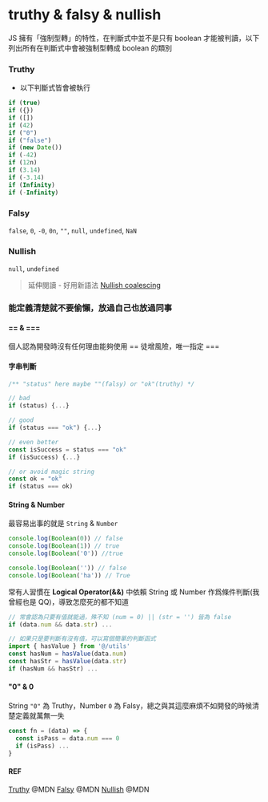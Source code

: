 # truthy & falsy & nullish

JS 擁有「強制型轉」的特性，在判斷式中並不是只有 boolean 才能被判讀，以下列出所有在判斷式中會被強制型轉成 boolean 的類別

### Truthy

- 以下判斷式皆會被執行

```javascript
if (true)
if ({})
if ([])
if (42)
if ("0")
if ("false")
if (new Date())
if (-42)
if (12n)
if (3.14)
if (-3.14)
if (Infinity)
if (-Infinity)
```

### Falsy

`false`, `0`, `-0`, `0n`, `""`, `null`, `undefined`, `NaN`

### Nullish

`null`, `undefined`

> 延伸閱讀 - 好用新語法 [Nullish coalescing](https://developer.mozilla.org/en-US/docs/Web/JavaScript/Reference/Operators/Nullish_coalescing)

### 能定義清楚就不要偷懶，放過自己也放過同事

#### == & ===

個人認為開發時沒有任何理由能夠使用 == 徒增風險，唯一指定 ===

#### 字串判斷

```javascript
/** "status" here maybe ""(falsy) or "ok"(truthy) */

// bad
if (status) {...}

// good
if (status === "ok") {...}

// even better
const isSuccess = status === "ok"
if (isSuccess) {...}

// or avoid magic string
const ok = "ok"
if (status === ok)
```

#### String & Number

最容易出事的就是 `String` & `Number`

```javascript
console.log(Boolean(0)) // false
console.log(Boolean(1)) // true
console.log(Boolean('0')) //true

console.log(Boolean('')) // false
console.log(Boolean('ha')) // True
```

常有人習慣在 **Logical Operator(&&)** 中依賴 String 或 Number 作爲條件判斷(我曾經也是 QQ)，導致怎麼死的都不知道

```javascript
// 常會認為只要有值就能過，殊不知 (num = 0) || (str = '') 皆為 false
if (data.num && data.str) ...

// 如果只是要判斷有沒有值，可以寫個簡單的判斷函式
import { hasValue } from '@/utils'
const hasNum = hasValue(data.num)
const hasStr = hasValue(data.str)
if (hasNum && hasStr) ...
```

#### "0" & 0

String `"0"` 為 Truthy，Number `0` 為 Falsy，總之與其這麼麻煩不如開發的時候清楚定義就萬無一失

```javascript
const fn = (data) => {
  const isPass = data.num === 0
  if (isPass) ...
}
```

#### REF

[Truthy](https://developer.mozilla.org/en-US/docs/Glossary/Truthy) @MDN
[Falsy](https://developer.mozilla.org/en-US/docs/Glossary/Falsy) @MDN
[Nullish](https://developer.mozilla.org/en-US/docs/Glossary/Nullish) @MDN
